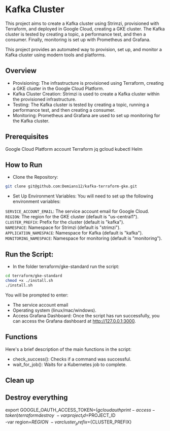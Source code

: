 # Kafka Cluster 
This project aims to create a Kafka cluster using Strimzi, provisioned with Terraform, and deployed in Google Cloud, creating a GKE cluster. The Kafka cluster is tested by creating a topic, a performance test, and then a consumer. Finally, monitoring is set up with Prometheus and Grafana.

This project provides an automated way to provision, set up, and monitor a Kafka cluster using modern tools and platforms.

## Overview

- Provisioning: The infrastructure is provisioned using Terraform, creating a GKE cluster in the Google Cloud Platform.
- Kafka Cluster Creation: Strimzi is used to create a Kafka cluster within the provisioned infrastructure.
- Testing: The Kafka cluster is tested by creating a topic, running a performance test, and then creating a consumer.
- Monitoring: Prometheus and Grafana are used to set up monitoring for the Kafka cluster.

## Prerequisites
Google Cloud Platform account
Terraform
jq
gcloud
kubectl
Helm

## How to Run
- Clone the Repository: 
```bash
git clone git@github.com:Demians12/kafka-terraform-gke.git
``` 

- Set Up Environment Variables: You will need to set up the following environment variables:

`SERVICE_ACCOUNT_EMAIL`: The service account email for Google Cloud. <br>
`REGION`: The region for the GKE cluster (default is "us-central1").<br>
`CLUSTER_PREFIX`: Prefix for the cluster (default is "kafka").<br>
`NAMESPACE`: Namespace for Strimzi (default is "strimzi").<br>
`APPLICATION_NAMESPACE`: Namespace for Kafka (default is "kafka").<br>
`MONITORING_NAMESPACE`: Namespace for monitoring (default is "monitoring").<br>

## Run the Script: 
- In the folder terraform/gke-standard run the script:
```bash
cd terraform/gke-standard
chmod +x ./install.sh
./install.sh
``` 
You will be prompted to enter:
- The service account email
- Operating system (linux/mac/windows).
- Access Grafana Dashboard: Once the script has run successfully, you can access the Grafana dashboard at http://127.0.0.1:3000.

## Functions
Here's a brief description of the main functions in the script:
- check_success(): Checks if a command was successful.
- wait_for_job(): Waits for a Kubernetes job to complete.



## Clean up

## Destroy everything
export GOOGLE_OAUTH_ACCESS_TOKEN=$(gcloud auth print-access-token)
terraform destroy \
-var project_id=$PROJECT_ID \
-var region=${REGION} \
-var cluster_prefix=${CLUSTER_PREFIX}

